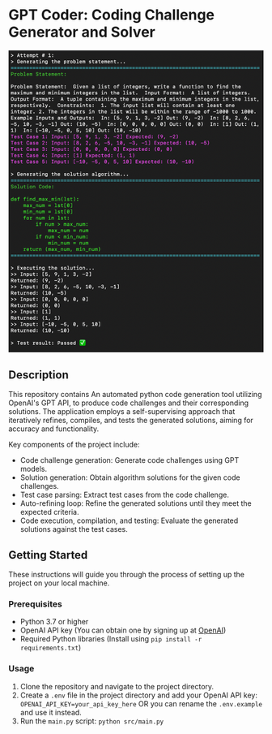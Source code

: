 # GPT Coder: Coding Challenge Generator and Solver

![gpt-coder running in the terminal](screenshot.png)

## Description

This repository contains An automated python code generation tool utilizing OpenAI's GPT API, to produce code challenges and their corresponding solutions. The application employs a self-supervising approach that iteratively refines, compiles, and tests the generated solutions, aiming for accuracy and functionality.

Key components of the project include:

- Code challenge generation: Generate code challenges using GPT models.
- Solution generation: Obtain algorithm solutions for the given code challenges.
- Test case parsing: Extract test cases from the code challenge.
- Auto-refining loop: Refine the generated solutions until they meet the expected criteria.
- Code execution, compilation, and testing: Evaluate the generated solutions against the test cases.


## Getting Started

These instructions will guide you through the process of setting up the project on your local machine.

### Prerequisites

- Python 3.7 or higher
- OpenAI API key (You can obtain one by signing up at [OpenAI](https://beta.openai.com/signup/))
- Required Python libraries (Install using `pip install -r requirements.txt`)

### Usage

1. Clone the repository and navigate to the project directory.
2. Create a `.env` file in the project directory and add your OpenAI API key: `OPENAI_API_KEY=your_api_key_here` OR you can rename the `.env.example` and use it instead.
3. Run the `main.py` script: `python src/main.py`
